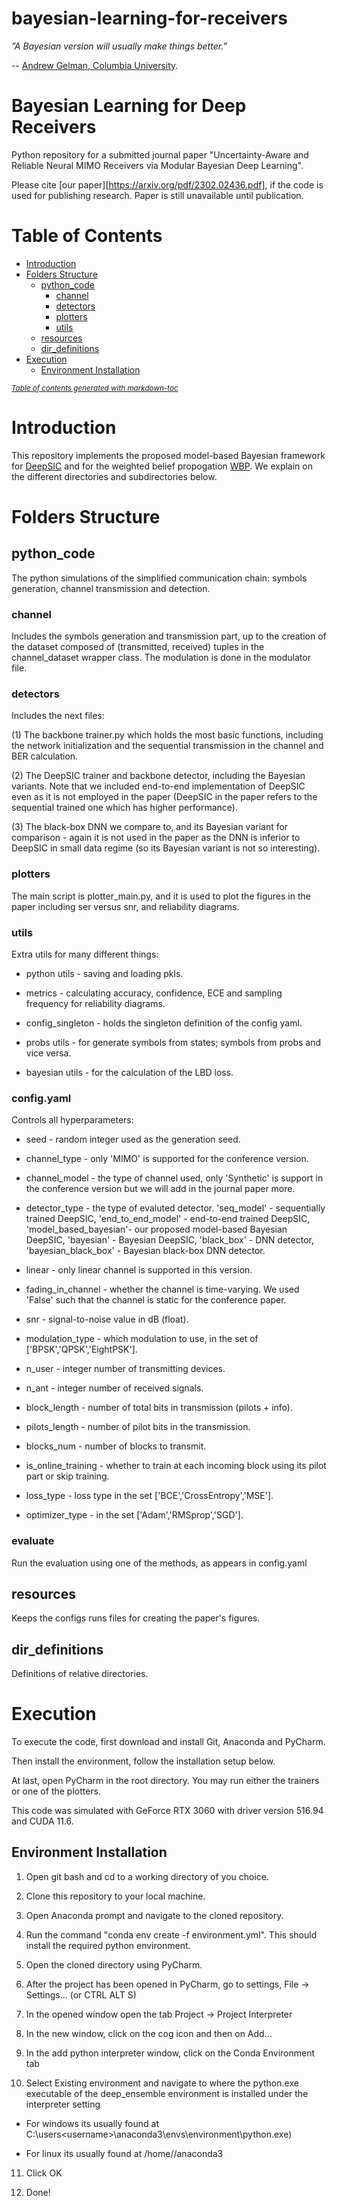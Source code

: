 # bayesian-learning-for-receivers

*”A Bayesian version will usually make things better.”* 

-- [Andrew Gelman, Columbia University](http://www.stat.columbia.edu/~gelman/book/gelman_quotes.pdf). 

# Bayesian Learning for Deep Receivers

Python repository for a submitted journal paper "Uncertainty-Aware and Reliable Neural MIMO Receivers via Modular Bayesian Deep Learning".

Please cite [our paper][https://arxiv.org/pdf/2302.02436.pdf], if the code is used for publishing research. Paper is still unavailable until publication.

# Table of Contents

- [Introduction](#introduction)
- [Folders Structure](#folders-structure)
  * [python_code](#python_code)
    + [channel](#channel)
    + [detectors](#detectors)
    + [plotters](#plotters)
    + [utils](#utils)
  * [resources](#resources)
  * [dir_definitions](#dir_definitions)
- [Execution](#execution)
  * [Environment Installation](#environment-installation)

<small><i><a href='http://ecotrust-canada.github.io/markdown-toc/'>Table of contents generated with markdown-toc</a></i></small>

# Introduction

This repository implements the proposed model-based Bayesian framework for [DeepSIC](https://arxiv.org/abs/2002.03214) and for the weighted belief propogation [WBP](https://arxiv.org/abs/1607.04793). We explain on the different directories and subdirectories below.

# Folders Structure

## python_code 

The python simulations of the simplified communication chain: symbols generation, channel transmission and detection.

### channel 

Includes the symbols generation and transmission part, up to the creation of the dataset composed of (transmitted, received) tuples in the channel_dataset wrapper class. The modulation is done in the modulator file.

### detectors 

Includes the next files:

(1) The backbone trainer.py which holds the most basic functions, including the network initialization and the sequential transmission in the channel and BER calculation. 

(2) The DeepSIC trainer and backbone detector, including the Bayesian variants. Note that we included end-to-end implementation of DeepSIC even as it is not employed in the paper (DeepSIC in the paper refers to the sequential trained one which has higher performance).

(3) The black-box DNN we compare to, and its Bayesian variant for comparison - again it is not used in the paper as the DNN is inferior to DeepSIC in small data regime (so its Bayesian variant is not so interesting).

### plotters

The main script is plotter_main.py, and it is used to plot the figures in the paper including ser versus snr, and reliability diagrams.

### utils

Extra utils for many different things: 

* python utils - saving and loading pkls. 

* metrics - calculating accuracy, confidence, ECE and sampling frequency for reliability diagrams.

* config_singleton - holds the singleton definition of the config yaml.

* probs utils - for generate symbols from states; symbols from probs and vice versa.

* bayesian utils - for the calculation of the LBD loss.

### config.yaml

Controls all hyperparameters:

* seed - random integer used as the generation seed.

* channel_type - only 'MIMO' is supported for the conference version.

* channel_model - the type of channel used, only 'Synthetic' is support in the conference version but we will add in the journal paper more.

* detector_type - the type of evaluted detector. 'seq_model' - sequentially trained DeepSIC, 'end_to_end_model' - end-to-end trained DeepSIC, 
'model_based_bayesian'- our proposed model-based Bayesian DeepSIC, 'bayesian' - Bayesian DeepSIC, 'black_box' - DNN detector, 'bayesian_black_box' - Bayesian black-box DNN detector.

* linear - only linear channel is supported in this version.

* fading_in_channel - whether the channel is time-varying. We used 'False' such that the channel is static for the conference paper.

* snr - signal-to-noise value in dB (float).

* modulation_type - which modulation to use, in the set of ['BPSK','QPSK','EightPSK'].
 
* n_user - integer number of transmitting devices.

* n_ant - integer number of received signals.

* block_length - number of total bits in transmission (pilots + info).

* pilots_length - number of pilot bits in the transmission.

* blocks_num - number of blocks to transmit.

* is_online_training - whether to train at each incoming block using its pilot part or skip training. 

* loss_type - loss type in the set ['BCE','CrossEntropy','MSE'].

* optimizer_type - in the set ['Adam','RMSprop','SGD'].

### evaluate

Run the evaluation using one of the methods, as appears in config.yaml

## resources

Keeps the configs runs files for creating the paper's figures.

## dir_definitions 

Definitions of relative directories.

# Execution

To execute the code, first download and install Git, Anaconda and PyCharm.

Then install the environment, follow the installation setup below. 

At last, open PyCharm in the root directory. You may run either the trainers or one of the plotters.

This code was simulated with GeForce RTX 3060 with driver version 516.94 and CUDA 11.6. 

## Environment Installation

1. Open git bash and cd to a working directory of you choice.

2. Clone this repository to your local machine.

3. Open Anaconda prompt and navigate to the cloned repository.

4. Run the command "conda env create -f environment.yml". This should install the required python environment.

5. Open the cloned directory using PyCharm.

6. After the project has been opened in PyCharm, go to settings, File -> Settings... (or CTRL ALT S)

7. In the opened window open the tab Project -> Project Interpreter

8. In the new window, click on the cog icon and then on Add...

9. In the add python interpreter window, click on the Conda Environment tab

10. Select Existing environment and navigate to where the python.exe executable of the deep_ensemble environment is installed under the interpreter setting

  - For windows its usually found at C:\users\<username>\anaconda3\envs\environment\python.exe)

  - For linux its usually found at /home/<username>/anaconda3
  
11. Click OK

12. Done!
